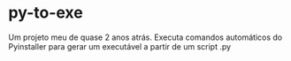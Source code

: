 # py-to-exe
Um projeto meu de quase 2 anos atrás. Executa comandos automáticos do Pyinstaller para gerar um executável a partir de um script .py
